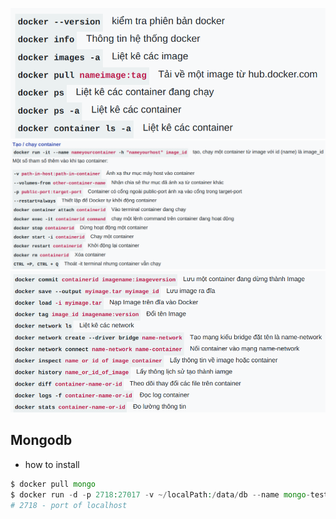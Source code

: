 ![alt](./images/1.png)
![alt](./images/2.png)
![alt](./images/3.png)

## Mongodb
* how to install
```php
$ docker pull mongo
$ docker run -d -p 2718:27017 -v ~/localPath:/data/db --name mongo-test mongo:latest
# 2718 - port of localhost
```